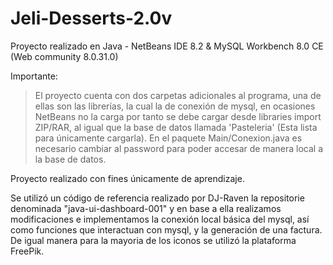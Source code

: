 # Jeli-Desserts-2.0v
Proyecto realizado en Java - NetBeans IDE 8.2 & MySQL Workbench 8.0 CE (Web community 8.0.31.0)

Importante:
> El proyecto cuenta con dos carpetas adicionales al programa, una de ellas son las librerías, la cual la de conexión de mysql, en ocasiones NetBeans no la carga
por tanto se debe cargar desde libraries import ZIP/RAR, al igual que la base de datos llamada 'Pasteleria' (Esta lista para únicamente cargarla).
> En el paquete Main/Conexion.java es necesario cambiar al password para poder accesar de manera local a la base de datos.

Proyecto realizado con fines únicamente de aprendizaje.


Se utilizó un código de referencia realizado por DJ-Raven la repositorie denominada "java-ui-dashboard-001" y en base a ella realizamos modificaciones e
implementamos la conexión local básica del mysql, así como funciones que interactuan con mysql, y la generación de una factura.
De igual manera para la mayoria de los iconos se utilizó la plataforma FreePik.
